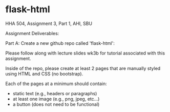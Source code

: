 # flask-html
HHA 504, Assignment 3, Part 1, AHI, SBU

Assignment Deliverables:

Part A: Create a new github repo called 'flask-html': 

Please follow along with lecture slides wk3b for tutorial associated with this assignment. 

Inside of the repo, please create at least 2 pages that are manually styled using HTML and CSS (no bootstrap).

Each of the pages at a minimum should contain: 
- static text (e.g., headers or paragraphs) 
- at least one image (e.g., png, jpeg, etc...) 
- a button (does not need to be functional)

